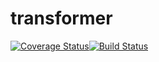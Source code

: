 # transformer

[![Coverage Status](https://coveralls.io/repos/github/ljmzlh/transformer/badge.svg?branch=master)](https://coveralls.io/github/ljmzlh/transformer?branch=master)[![Build Status](https://travis-ci.com/ljmzlh/transformer.svg?branch=master)](https://travis-ci.com/ljmzlh/transformer)